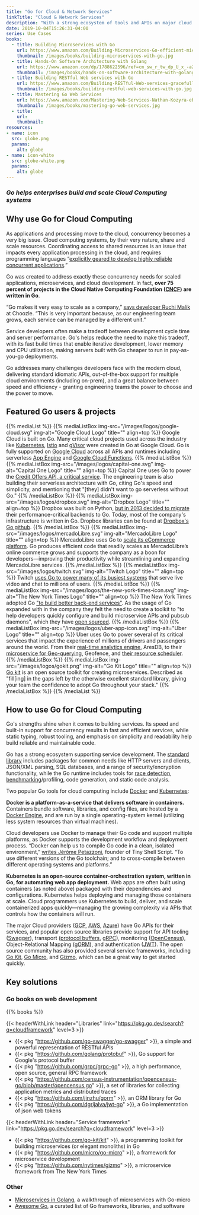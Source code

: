 ```yaml
---
title: "Go for Cloud & Network Services"
linkTitle: "Cloud & Network Services"
description: "With a strong ecosystem of tools and APIs on major cloud providers, it is easier than ever to build services with Go."
date: 2019-10-04T15:26:31-04:00
series: Use Cases
books:
  - title: Building Microservices with Go 
    url: https://www.amazon.com/Building-Microservices-Go-efficient-microservices/dp/1786468662/
    thumbnail: /images/books/building-microservices-with-go.jpg
  - title: Hands-On Software Architecture with Golang
    url: https://www.amazon.com/dp/1788622596/ref=cm_sw_r_tw_dp_U_x_-aZWDbS8PD7R4
    thumbnail: /images/books/hands-on-software-architecture-with-golang.jpg
  - title: Building RESTful Web services with Go
    url: https://www.amazon.com/Building-RESTful-Web-services-gracefully-ebook/dp/B072QB8KL1
    thumbnail: /images/books/building-restful-web-services-with-go.jpg
  - title: Mastering Go Web Services
    url: https://www.amazon.com/Mastering-Web-Services-Nathan-Kozyra-ebook/dp/B00W5GUKL6
    thumbnail: /images/books/mastering-go-web-services.jpg
  - title: 
    url: 
    thumbnail: 
resources:
- name: icon
  src: globe.png
  params:
    alt: globe
- name: icon-white
  src: globe-white.png
  params:
    alt: globe
---
```


### _Go helps enterprises build and scale Cloud Computing systems_

## **Why use Go for Cloud Computing**

As applications and processing move to the cloud, concurrency becomes a very big issue. Cloud computing systems, by their very nature, share and scale resources. Coordinating access to shared resources is an issue that impacts every application processing in the cloud, and requires programming languages “[explicitly geared to develop highly reliable concurrent applications](https://tomassetti.me/best-programming-languages/).”
 
Go was created to address exactly these concurrency needs for scaled applications, microservices, and cloud development. In fact, **over 75 percent of projects in the Cloud Native Computing Foundation ([CNCF](https://www.cncf.io/projects/)) are written in Go**.

“Go makes it very easy to scale as a company,” [says developer Ruchi Malik](https://builtin.com/software-engineering-perspectives/golang-advantages) at Choozle. “This is very important because, as our engineering team grows, each service can be managed by a different unit.”

Service developers often make a tradeoff between development cycle time and server performance. Go's helps reduce the need to make this tradeoff, with its fast build times that enable iterative development, lower memory and CPU utilization, making servers built with Go cheaper to run in pay-as-you-go deployments.

Go addresses many challenges developers face with the modern cloud, delivering standard idiomatic APIs, out-of-the-box support for multiple cloud environments (including on-prem), and a great balance between speed and efficiency - granting engineering teams the power to choose and the power to move.

## Featured Go users & projects

{{% mediaList %}}
    {{% mediaListBox img-src="/images/logos/google-cloud.svg" img-alt="Google Cloud Logo" title="" align=top %}}
Google Cloud is built on Go. Many critical cloud projects used across the industry like [Kubernetes](https://kubernetes.io/), [Istio](https://istio.io/) and [gVisor](https://gvisor.dev/) were created in Go at Google Cloud. Go is fully supported on [Google Cloud](https://cloud.google.com) across all APIs and runtimes including serverless [App Engine](https://cloud.google.com/appengine/) and [Google Cloud Functions](https://cloud.google.com/functions/). 
    {{% /mediaListBox %}}
    {{% mediaListBox img-src="/images/logos/capital-one.svg" img-alt="Capital One Logo" title="" align=top %}}
Capital One uses Go to power the [Credit Offers API, a critical service](https://medium.com/capital-one-tech/a-serverless-and-go-journey-credit-offers-api-74ef1f9fde7f). The engineering team is also building their serverless architecture with Go, citing Go's speed and simplicity, and mentioning that "[they] didn't want to go serverless without Go."
    {{% /mediaListBox %}}
    {{% mediaListBox img-src="/images/logos/dropbox.svg" img-alt="Dropbox Logo" title="" align=top %}}
Dropbox was built on Python, [but in 2013 decided to migrate](https://blogs.dropbox.com/tech/2014/07/open-sourcing-our-go-libraries/) their performance-critical backends to Go. Today, most of the company's infrastructure is written in Go.  Dropbox libraries can be found at [Dropbox's Go github](https://github.com/dropbox/godropbox).
    {{% /mediaListBox %}}
    {{% mediaListBox img-src="/images/logos/mercadoLibre.svg" img-alt="MercadoLibre Logo" title="" align=top %}}
MercadoLibre uses Go to [scale its eCommerce platform](/solutions/mercadolibre).  Go produces efficient code that readily scales as MercadoLibre’s online commerce grows and supports the company as a boon for developers—improving their productivity while streamlining and expanding MercadoLibre services.
    {{% /mediaListBox %}}
    {{% mediaListBox img-src="/images/logos/twitch.svg" img-alt="Twitch Logo" title="" align=top %}}
Twitch [uses Go to power many of its busiest systems](https://blog.twitch.tv/en/2016/07/05/gos-march-to-low-latency-gc-a6fa96f06eb7/) that serve live video and chat to millions of users. 
    {{% /mediaListBox %}}
    {{% mediaListBox img-src="/images/logos/the-new-york-times-icon.svg" img-alt="The New York Times Logo" title="" align=top %}}
The New York Times adopted Go ["to build better back-end services"](https://open.nytimes.com/introducing-gizmo-aa7ea463b208). As the usage of Go expanded with in the company they felt the need to create a toolkit to "to help developers quickly configure and build microservice APIs and pubsub daemons", which they have [open sourced](https://github.com/nytimes/gizmo). 
    {{% /mediaListBox %}}
    {{% mediaListBox img-src="/images/logos/uber-app-icon.svg" img-alt="Uber Logo" title="" align=top %}}
Uber uses Go to power several of its critical services that impact the experience of millions of drivers and passengers around the world. From their [real-time analytics engine](https://eng.uber.com/aresdb/), AresDB, to their [microservice for Geo-querying](https://eng.uber.com/go-geofence/), Geofence, and [their resource scheduler](https://eng.uber.com/open-sourcing-peloton/).
    {{% /mediaListBox %}}
    {{% mediaListBox img-src="/images/logos/gokit.png" img-alt="Go Kit Logo" title="" align=top %}}
[Go kit](https://gokit.io) is an open source toolkit for creating microservices. Described as "fill[ing] in the gaps left by the otherwise excellent standard library, giving your team the confidence to adopt Go throughout your stack."
    {{% /mediaListBox %}}
{{% /mediaList %}}

## How to use Go for Cloud Computing

Go's strengths shine when it comes to building services. Its speed and built-in support for concurrency results in fast and efficient services, while static typing, robust tooling, and emphasis on simplicity and readability help build reliable and maintainable code.
 
Go has a strong ecosystem supporting service development. The [standard library](https://golang.org/pkg/) includes packages for common needs like HTTP servers and clients, JSON/XML parsing, SQL databases, and a range of security/encryption functionality, while the Go runtime includes tools for [race detection](https://golang.org/doc/articles/race_detector.html), [benchmarking](https://golang.org/pkg/testing/#hdr-Benchmarks)/profiling, code generation, and static code analysis.

Two popular Go tools for cloud computing include [Docker](https://docker.com) and [Kubernetes](https://kubernetes.io):

**Docker is a platform-as-a-service that delivers software in containers.** Containers bundle software, libraries, and config files, are hosted by a [Docker Engine](https://www.docker.com/), and are run by a single operating-system kernel (utilizing less system resources than virtual machines).

Cloud developers use Docker to manage their Go code and support multiple platforms, as Docker supports the development workflow and deployment process. “Docker can help us to compile Go code in a clean, isolated environment,” [writes Jérôme Petazzoni](https://www.docker.com/blog/docker-golang/), founder of Tiny Shell Script. “To use different versions of the Go toolchain; and to cross-compile between different operating systems and platforms.”

**Kubernetes is an open-source container-orchestration system, written in Go, for automating web app deployment.** Web apps are often built using containers (as noted above) packaged with their dependencies and configurations. Kubernetes helps deploying and managing those containers at scale. Cloud programmers use Kubernetes to build, deliver, and scale containerized apps quickly—managing the growing complexity via APIs that controls how the containers will run.

The major Cloud providers ([GCP](https://cloud.google.com/go/home), [AWS](https://aws.amazon.com/sdk-for-go/), [Azure](https://docs.microsoft.com/en-us/azure/go/)) have Go APIs for their services, and popular open source libraries provide support for API tooling ([Swagger](https://github.com/go-swagger/go-swagger)), transport ([protocol buffers](https://github.com/golang/protobuf), [gRPC](https://grpc.io/docs/quickstart/go/)), monitoring ([OpenCensus](https://godoc.org/go.opencensus.io)), Object-Relational Mapping ([gORM](https://gorm.io/)), and authentication ([JWT](https://github.com/dgrijalva/jwt-go)). The open source community has also provided several service frameworks, including [Go Kit](https://gokit.io/[), [Go Micro](https://micro.mu/docs/go-micro.html), and [Gizmo](https://github.com/nytimes/gizmo), which can be a great way to get started quickly.

## Key solutions

### Go books on web development 

{{% books %}}

{{< headerWithLink header="Libraries" link="https://pkg.go.dev/search?q=cloudframework" level=3 >}} 

*   {{< pkg "https://github.com/go-swagger/go-swagger" >}}, a simple and powerful representation of RESTful APIs
*   {{< pkg "https://github.com/golang/protobuf" >}}, Go support for Google's protocol buffer
*   {{< pkg "https://github.com/grpc/grpc-go" >}}, a high performance, open source, general RPC framework 
*   {{< pkg "https://github.com/census-instrumentation/opencensus-go/blob/master/opencensus.go" >}}, a set of libraries for collecting application metrics and distributed traces
*   {{< pkg "https://github.com/jinzhu/gorm" >}}, an ORM library for Go
*   {{< pkg "https://github.com/dgrijalva/jwt-go" >}}, a Go implementation of json web tokens 

{{< headerWithLink header="Service frameworks" link="https://pkg.go.dev/search?q=cloudframework" level=3 >}} 

*   {{< pkg "https://github.com/go-kit/kit" >}}, a programming toolkit for building microservices (or elegant monoliths) in Go
*   {{< pkg "https://github.com/micro/go-micro" >}}, a framework for microservice development
*   {{< pkg "https://github.com/nytimes/gizmo" >}}, a microservice framework from The New York Times

### Other

*   [Microservices in Golang](https://ewanvalentine.io/microservices-in-golang-part-1/), a walkthrough of microservices with Go-micro
*   [Awesome Go](https://awesome-go.com/), a curated list of Go frameworks, libraries, and software
